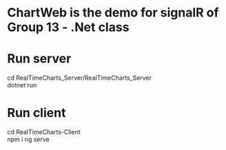 # ChartWeb is the demo for signalR of Group 13 - .Net class

# Run server
cd RealTimeCharts_Server/RealTimeCharts_Server\
dotnet run

# Run client
cd RealTimeCharts-Client\
npm i
ng serve
